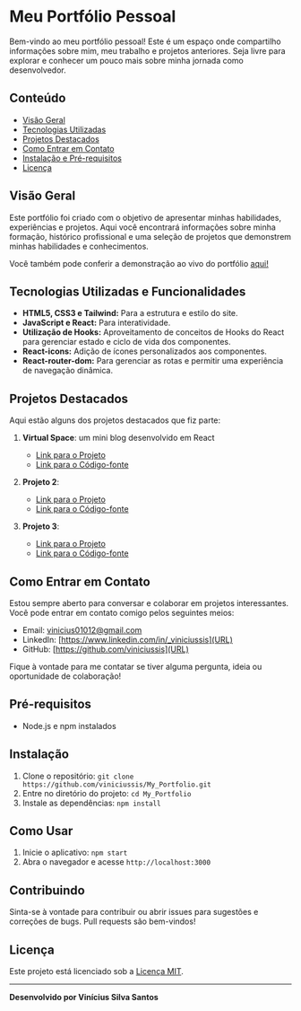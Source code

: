# Meu Portfólio Pessoal

Bem-vindo ao meu portfólio pessoal! Este é um espaço onde compartilho informações sobre mim, meu trabalho e projetos anteriores. Seja livre para explorar e conhecer um pouco mais sobre minha jornada como desenvolvedor.

## Conteúdo

- [Visão Geral](#visão-geral)
- [Tecnologias Utilizadas](#tecnologias-utilizadas)
- [Projetos Destacados](#projetos-destacados)
- [Como Entrar em Contato](#como-entrar-em-contato)
- [Instalação e Pré-requisitos](#pré-requisitos)
- [Licença](#licença)

## Visão Geral

Este portfólio foi criado com o objetivo de apresentar minhas habilidades, experiências e projetos. Aqui você encontrará informações sobre minha formação, histórico profissional e uma seleção de projetos que demonstrem minhas habilidades e conhecimentos.

Você também pode conferir a demonstração ao vivo do portfólio [aqui!](https://my-portfolio-rust-eight-80.vercel.app/)

## Tecnologias Utilizadas e Funcionalidades

- **HTML5, CSS3 e Tailwind:** Para a estrutura e estilo do site.
- **JavaScript e React:** Para interatividade.
- **Utilização de Hooks:** Aproveitamento de conceitos de Hooks do React para gerenciar estado e ciclo de vida dos componentes.
- **React-icons:** Adição de ícones personalizados aos componentes.
- **React-router-dom:** Para gerenciar as rotas e permitir uma experiência de navegação dinâmica.

## Projetos Destacados

Aqui estão alguns dos projetos destacados que fiz parte:

1. **Virtual Space**: um mini blog desenvolvido em React
   - [Link para o Projeto](https://virtual-space-viniciussis-projects.vercel.app/)
   - [Link para o Código-fonte](https://github.com/viniciussis/Virtual_Space.git)

2. **Projeto 2**: 
   - [Link para o Projeto](URL)
   - [Link para o Código-fonte](URL)

3. **Projeto 3**: 
   - [Link para o Projeto](URL)
   - [Link para o Código-fonte](URL)

## Como Entrar em Contato

Estou sempre aberto para conversar e colaborar em projetos interessantes. Você pode entrar em contato comigo pelos seguintes meios:

- Email: vinicius01012@gmail.com
- LinkedIn: [https://www.linkedin.com/in/_viniciussis](URL)
- GitHub: [https://github.com/viniciussis](URL)

Fique à vontade para me contatar se tiver alguma pergunta, ideia ou oportunidade de colaboração!

## Pré-requisitos

- Node.js e npm instalados

## Instalação

1. Clone o repositório: `git clone https://github.com/viniciussis/My_Portfolio.git`
2. Entre no diretório do projeto: `cd My_Portfolio`
3. Instale as dependências: `npm install`

## Como Usar

1. Inicie o aplicativo: `npm start`
2. Abra o navegador e acesse `http://localhost:3000`

## Contribuindo

Sinta-se à vontade para contribuir ou abrir issues para sugestões e correções de bugs. Pull requests são bem-vindos!

## Licença

Este projeto está licenciado sob a [Licença MIT](LICENSE).

---
**Desenvolvido por Vinícius Silva Santos**
